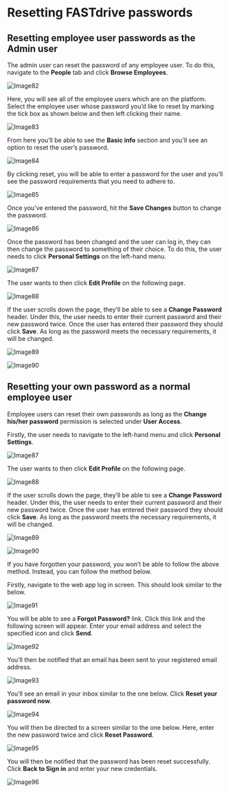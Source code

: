 # Resetting FASTdrive passwords

## Resetting employee user passwords as the Admin user

The admin user can reset the password of any employee user. To do this, navigate to the __People__ tab and click __Browse Employees__.

![Image82](files/Image82.png)

Here, you will see all of the employee users which are on the platform. Select the employee user whose password you’d like to reset by marking the tick box as shown below and then left clicking their name.

![Image83](files/Image83.png)

From here you’ll be able to see the __Basic info__ section and you'll see an option to reset the user’s password.

![Image84](files/Image84.png)

By clicking reset, you will be able to enter a password for the user and you’ll see the password requirements that you need to adhere to.

![Image85](files/Image85.png)

Once you’ve entered the password, hit the __Save Changes__ button to change the password.

![Image86](files/Image86.png)

Once the password has been changed and the user can log in, they can then change the password to something of their choice. To do this, the user needs to click __Personal Settings__ on the left-hand menu.

![Image87](files/Image87.png)

The user wants to then click __Edit Profile__ on the following page.

![Image88](files/Image88.png)

If the user scrolls down the page, they’ll be able to see a __Change Password__ header. Under this, the user needs to enter their current password and their new password twice. Once the user has entered their password they should click __Save__. As long as the password meets the necessary requirements, it will be changed.

![Image89](files/Image89.png)

![Image90](files/Image90.png)

## Resetting your own password as a normal employee user

Employee users can reset their own passwords as long as the __Change his/her password__ permission is selected under __User Access__.

Firstly, the user needs to navigate to the left-hand menu and click __Personal Settings__.

![Image87](files/Image87.png)

The user wants to then click __Edit Profile__ on the following page.

![Image88](files/Image88.png)

If the user scrolls down the page, they’ll be able to see a __Change Password__ header. Under this, the user needs to enter their current password and their new password twice. Once the user has entered their password they should click __Save__. As long as the password meets the necessary requirements, it will be changed.

![Image89](files/Image89.png)

![Image90](files/Image90.png)

If you have forgotten your password, you won’t be able to follow the above method. Instead, you can follow the method below.

Firstly, navigate to the web app log in screen. This should look similar to the below.

![Image91](files/Image91.png)

You will be able to see a __Forgot Password?__ link. Click this link and the following screen will appear. Enter your email address and select the specified icon and click __Send__.

![Image92](files/Image92.png)

You’ll then be notified that an email has been sent to your registered email address.

![Image93](files/Image93.png)

You’ll see an email in your inbox similar to the one below. Click __Reset your password now__.

![Image94](files/Image94.png)

You will then be directed to a screen similar to the one below. Here, enter the new password twice and click __Reset Password__.

![Image95](files/Image95.png)

You will then be notified that the password has been reset successfully. Click __Back to Sign in__ and enter your new credentials.

![Image96](files/Image96.png)
